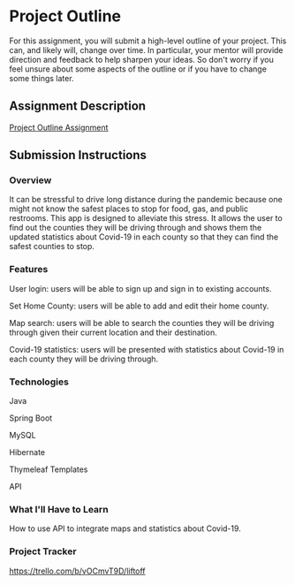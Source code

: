 # Project Outline
For this assignment, you will submit a high-level outline of your project. This can, and likely will, change over time. In particular, your mentor will provide direction and feedback to help sharpen your ideas. So don't worry if you feel unsure about some aspects of the outline or if you have to change some things later.

## Assignment Description
[Project Outline Assignment](https://education.launchcode.org/liftoff/modules/assignments/project-outline)

## Submission Instructions

### Overview
It can be stressful to drive long distance during the pandemic because one might not know the safest places to stop for food, gas, and public restrooms. This app is designed to alleviate this stress. It allows the user to find out the counties they will be driving through and shows them the updated statistics about Covid-19 in each county so that they can find the safest counties to stop. 
### Features
User login: users will be able to sign up and sign in to existing accounts.

Set Home County: users will be able to add and edit their home county.

Map search: users will be able to search the counties they will be driving through given their current location and their destination. 

Covid-19 statistics: users will be presented with statistics about Covid-19 in each county they will be driving through. 

### Technologies
Java

Spring Boot 

MySQL

Hibernate

Thymeleaf Templates

API
### What I'll Have to Learn
How to use API to integrate maps and statistics about Covid-19. 
### Project Tracker
https://trello.com/b/vOCmvT9D/liftoff
